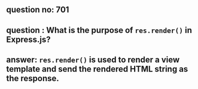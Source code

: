 
      
## question no: 701

## question : What is the purpose of `res.render()` in Express.js?

## answer: `res.render()` is used to render a view template and send the rendered HTML string as the response.
      